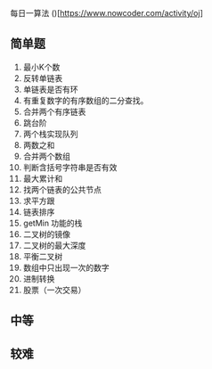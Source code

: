 每日一算法
()[https://www.nowcoder.com/activity/oj]

## 简单题
001. 最小K个数
002. 反转单链表
003. 单链表是否有环
004. 有重复数字的有序数组的二分查找。
005. 合并两个有序链表
006. 跳台阶
007. 两个栈实现队列
008. 两数之和
009. 合并两个数组
010. 判断含括号字符串是否有效
011. 最大累计和
012. 找两个链表的公共节点
013. 求平方跟
014. 链表排序
015. getMin 功能的栈
016. 二叉树的镜像
017. 二叉树的最大深度
018. 平衡二叉树
019. 数组中只出现一次的数字
020. 进制转换
021. 股票（一次交易）
## 中等


## 较难